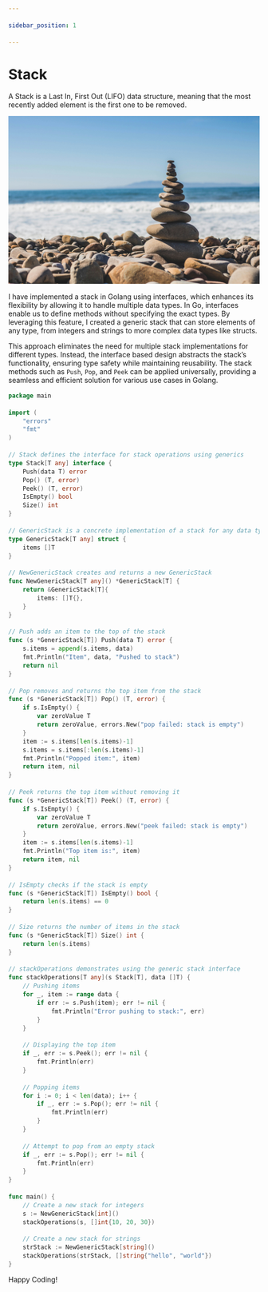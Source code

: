 ```yaml
---

sidebar_position: 1

---
```


# Stack

A Stack is a Last In, First Out (LIFO) data structure, meaning that the most recently added element is the first one to be removed.

![Stack](../../img/stack.jpg)

I have implemented a stack in Golang using interfaces, which enhances its flexibility by allowing it to handle multiple data types. In Go, interfaces enable us to define methods without specifying the exact types. By leveraging this feature, I created a generic stack that can store elements of any type, from integers and strings to more complex data types like structs.

This approach eliminates the need for multiple stack implementations for different types. Instead, the interface based design abstracts the stack’s functionality, ensuring type safety while maintaining reusability. The stack methods such as `Push`, `Pop`, and `Peek` can be applied universally, providing a seamless and efficient solution for various use cases in Golang.

```go
package main

import (
    "errors"
    "fmt"
)

// Stack defines the interface for stack operations using generics
type Stack[T any] interface {
    Push(data T) error
    Pop() (T, error)
    Peek() (T, error)
    IsEmpty() bool
    Size() int
}

// GenericStack is a concrete implementation of a stack for any data type
type GenericStack[T any] struct {
    items []T
}

// NewGenericStack creates and returns a new GenericStack
func NewGenericStack[T any]() *GenericStack[T] {
    return &GenericStack[T]{
        items: []T{},
    }
}

// Push adds an item to the top of the stack
func (s *GenericStack[T]) Push(data T) error {
    s.items = append(s.items, data)
    fmt.Println("Item", data, "Pushed to stack")
    return nil
}

// Pop removes and returns the top item from the stack
func (s *GenericStack[T]) Pop() (T, error) {
    if s.IsEmpty() {
        var zeroValue T
        return zeroValue, errors.New("pop failed: stack is empty")
    }
    item := s.items[len(s.items)-1]
    s.items = s.items[:len(s.items)-1]
    fmt.Println("Popped item:", item)
    return item, nil
}

// Peek returns the top item without removing it
func (s *GenericStack[T]) Peek() (T, error) {
    if s.IsEmpty() {
        var zeroValue T
        return zeroValue, errors.New("peek failed: stack is empty")
    }
    item := s.items[len(s.items)-1]
    fmt.Println("Top item is:", item)
    return item, nil
}

// IsEmpty checks if the stack is empty
func (s *GenericStack[T]) IsEmpty() bool {
    return len(s.items) == 0
}

// Size returns the number of items in the stack
func (s *GenericStack[T]) Size() int {
    return len(s.items)
}

// stackOperations demonstrates using the generic stack interface
func stackOperations[T any](s Stack[T], data []T) {
    // Pushing items
    for _, item := range data {
        if err := s.Push(item); err != nil {
            fmt.Println("Error pushing to stack:", err)
        }
    }

    // Displaying the top item
    if _, err := s.Peek(); err != nil {
        fmt.Println(err)
    }

    // Popping items
    for i := 0; i < len(data); i++ {
        if _, err := s.Pop(); err != nil {
            fmt.Println(err)
        }
    }

    // Attempt to pop from an empty stack
    if _, err := s.Pop(); err != nil {
        fmt.Println(err)
    }
}

func main() {
    // Create a new stack for integers
    s := NewGenericStack[int]()
    stackOperations(s, []int{10, 20, 30})

    // Create a new stack for strings
    strStack := NewGenericStack[string]()
    stackOperations(strStack, []string{"hello", "world"})
}


```

Happy Coding!
